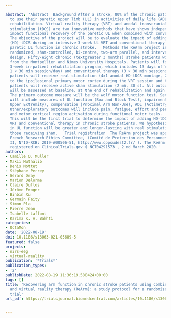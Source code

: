 ---
abstract: 'Abstract  Background After a stroke, 80% of the chronic patients have difficulties
  to use their paretic upper limb (UL) in activities of daily life (ADL) even after
  rehabilitation. Virtual reality therapy (VRT) and anodal transcranial direct current
  stimulation (tDCS) are two innovative methods that have shown independently to positively
  impact functional recovery of the paretic UL when combined with conventional therapy.
  The objective of the project will be to evaluate the impact of adding anodal high-definition
  (HD)-tDCS during an intensive 3-week UL VRT and conventional therapy program on
  paretic UL function in chronic stroke.   Methods The ReArm project is a quadruple-blinded,
  randomized, sham-controlled, bi-centre, two-arm parallel, and interventional study
  design. Fifty-eight chronic (textgreater 3 months) stroke patients will be recruited
  from the Montpellier and Nimes University Hospitals. Patients will follow a standard
  3-week in-patient rehabilitation program, which includes 13 days of VRT (Armeo Spring,
  1 × 30 min session/day) and conventional therapy (3 × 30 min sessions/day). Twenty-nine
  patients will receive real stimulation (4x1 anodal HD-tDCS montage, 2 mA, 20 min)
  to the ipsilesional primary motor cortex during the VRT session and the other 29
  patients will receive active sham stimulation (2 mA, 30 s). All outcome measures
  will be assessed at baseline, at the end of rehabilitation and again 3 months later.
  The primary outcome measure will be the wolf motor function test. Secondary outcomes
  will include measures of UL function (Box and Block Test), impairment (Fugl Meyer
  Upper Extremity), compensation (Proximal Arm Non-Use), ADL (Actimetry, Barthel Index).
  Other/exploratory outcomes will include pain, fatigue, effort and performance, kinematics,
  and motor cortical region activation during functional motor tasks.   Discussion
  This will be the first trial to determine the impact of adding HD-tDCS during UL
  VRT and conventional therapy in chronic stroke patients. We hypothesize that improvements
  in UL function will be greater and longer-lasting with real stimulation than in
  those receiving sham.   Trial registration  The ReArm project was approved by The
  French Research Ethics Committee, (Comité de Protection des Personnes-CPP SUD-EST
  II, N°ID-RCB: 2019-A00506-51, http://www.cppsudest2.fr/ ). The ReArm project was
  registered on ClinicalTrials.gov ( NCT04291573 , 2 nd March 2020.'
authors:
- Camille O. Muller
- Makii Muthalib
- Denis Mottet
- Stéphane Perrey
- Gérard Dray
- Marion Delorme
- Claire Duflos
- Jérôme Froger
- Binbin Xu
- Germain Faity
- Simon Pla
- Pierre Jean
- Isabelle Laffont
- Karima K. A. Bakhti
categories:
- OctaMon
date: '2022-08-19'
doi: 10.1186/s13063-021-05689-5
featured: false
projects:
- nirs-eeg
- virtual-reality
publication: '*Trials*'
publication_types:
- '2'
publishDate: 2022-08-19 11:36:19.580424+00:00
tags: []
title: 'Recovering arm function in chronic stroke patients using combined anodal HD-tDCS
  and virtual reality therapy (ReArm): a study protocol for a randomized controlled
  trial'
url_pdf: https://trialsjournal.biomedcentral.com/articles/10.1186/s13063-021-05689-5

---
